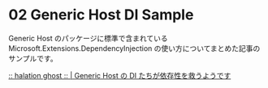 # 02 Generic Host DI Sample

Generic Host のパッケージに標準で含まれている Microsoft.Extensions.DependencyInjection の使い方についてまとめた記事のサンプルです。

[:: halation ghost :: | Generic Host の DI たちが依存性を救うようです]([https://elf-mission.net/programming/dot-net/dapper-usage/](https://elf-mission.net/programming/dot-net/generic-host-di-variation/))
